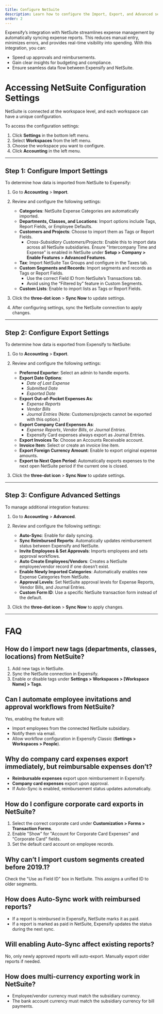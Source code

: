 ```yaml
---
title: Configure NetSuite
description: Learn how to configure the Import, Export, and Advanced settings for Expensify's integration with NetSuite.
order: 2
---
```


Expensify’s integration with NetSuite streamlines expense management by automatically syncing expense reports. This reduces manual entry, minimizes errors, and provides real-time visibility into spending. With this integration, you can:

- Speed up approvals and reimbursements.
- Gain clear insights for budgeting and compliance.
- Ensure seamless data flow between Expensify and NetSuite.

# Accessing NetSuite Configuration Settings

NetSuite is connected at the workspace level, and each workspace can have a unique configuration. 

To access the configuration settings:

1. Click **Settings** in the bottom left menu.
2. Select **Workspaces** from the left menu.
3. Choose the workspace you want to configure.
4. Click **Accounting** in the left menu.

---

## Step 1: Configure Import Settings

To determine how data is imported from NetSuite to Expensify:

1. Go to **Accounting** > **Import**.
2. Review and configure the following settings:

   - **Categories**: NetSuite Expense Categories are automatically imported.
   - **Departments, Classes, and Locations**: Import options include Tags, Report Fields, or Employee Defaults.
   - **Customers and Projects**: Choose to import them as Tags or Report Fields.
     - *Cross-Subsidiary Customers/Projects*: Enable this to import data across all NetSuite subsidiaries. Ensure "Intercompany Time and Expense" is enabled in NetSuite under **Setup > Company > Enable Features > Advanced Features**.
   - **Tax**: Import NetSuite Tax Groups and configure in the Taxes tab.
   - **Custom Segments and Records**: Import segments and records as Tags or Report Fields.
     - Use the correct Field ID from NetSuite’s Transactions tab.
     - Avoid using the “Filtered by” feature in Custom Segments.
   - **Custom Lists**: Enable to import lists as Tags or Report Fields.

3. Click the **three-dot icon** > **Sync Now** to update settings.
4. After configuring settings, sync the NetSuite connection to apply changes.

---

## Step 2: Configure Export Settings

To determine how data is exported from Expensify to NetSuite:

1. Go to **Accounting** > **Export**.
2. Review and configure the following settings:

   - **Preferred Exporter**: Select an admin to handle exports.
   - **Export Date Options**:
     - *Date of Last Expense*
     - *Submitted Date*
     - *Exported Date*
   - **Export Out-of-Pocket Expenses As**:
     - *Expense Reports*
     - *Vendor Bills*
     - *Journal Entries* (Note: Customers/projects cannot be exported with this option.)
   - **Export Company Card Expenses As**:
     - *Expense Reports*, *Vendor Bills*, or *Journal Entries*.
     - Expensify Card expenses always export as Journal Entries.
   - **Export Invoices To**: Choose an Accounts Receivable account.
   - **Invoice Item**: Select or create an invoice line item.
   - **Export Foreign Currency Amount**: Enable to export original expense amounts.
   - **Export to Next Open Period**: Automatically exports expenses to the next open NetSuite period if the current one is closed.

3. Click the **three-dot icon** > **Sync Now** to update settings.

---

## Step 3: Configure Advanced Settings

To manage additional integration features:

1. Go to **Accounting** > **Advanced**.
2. Review and configure the following settings:

   - **Auto-Sync**: Enable for daily syncing.
   - **Sync Reimbursed Reports**: Automatically updates reimbursement status between Expensify and NetSuite.
   - **Invite Employees & Set Approvals**: Imports employees and sets approval workflows.
   - **Auto Create Employees/Vendors**: Creates a NetSuite employee/vendor record if one doesn’t exist.
   - **Enable Newly Imported Categories**: Automatically enables new Expense Categories from NetSuite.
   - **Approval Levels**: Set NetSuite approval levels for Expense Reports, Vendor Bills, and Journal Entries.
   - **Custom Form ID**: Use a specific NetSuite transaction form instead of the default.

3. Click the **three-dot icon** > **Sync Now** to apply changes.

---

# FAQ

## How do I import new tags (departments, classes, locations) from NetSuite?

1. Add new tags in NetSuite.
2. Sync the NetSuite connection in Expensify.
3. Enable or disable tags under **Settings > Workspaces > [Workspace Name] > Tags**.

## Can I automate employee invitations and approval workflows from NetSuite?

Yes, enabling the feature will:
- Import employees from the connected NetSuite subsidiary.
- Notify them via email.
- Allow workflow configuration in Expensify Classic (**Settings > Workspaces > People**).

## Why do company card expenses export immediately, but reimbursable expenses don’t?

- **Reimbursable expenses** export upon reimbursement in Expensify.
- **Company card expenses** export upon approval.
- If Auto-Sync is enabled, reimbursement status updates automatically.

## How do I configure corporate card exports in NetSuite?

1. Select the correct corporate card under **Customization > Forms > Transaction Forms**.
2. Enable "Show" for "Account for Corporate Card Expenses" and "Corporate Card" fields.
3. Set the default card account on employee records.

## Why can’t I import custom segments created before 2019.1?

Check the "Use as Field ID" box in NetSuite. This assigns a unified ID to older segments.

## How does Auto-Sync work with reimbursed reports?

- If a report is reimbursed in Expensify, NetSuite marks it as paid.
- If a report is marked as paid in NetSuite, Expensify updates the status during the next sync.

## Will enabling Auto-Sync affect existing reports?

No, only newly approved reports will auto-export. Manually export older reports if needed.

## How does multi-currency exporting work in NetSuite?

- Employee/vendor currency must match the subsidiary currency.
- The bank account currency must match the subsidiary currency for bill payments.
